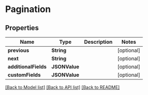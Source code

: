 # Pagination

## Properties
Name | Type | Description | Notes
------------ | ------------- | ------------- | -------------
**previous** | **String** |  | [optional] 
**next** | **String** |  | [optional] 
**additionalFields** | **JSONValue** |  | [optional] 
**customFields** | **JSONValue** |  | [optional] 

[[Back to Model list]](../README.md#documentation-for-models) [[Back to API list]](../README.md#documentation-for-api-endpoints) [[Back to README]](../README.md)


